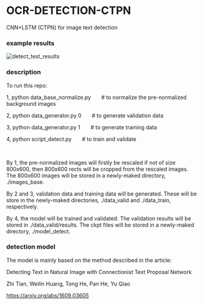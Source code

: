 # OCR-DETECTION-CTPN
  
  
CNN+LSTM (CTPN) for image text detection
  
  
### example results
  
![detect_test_results](https://github.com/Li-Ming-Fan/OCR-DETECTION-CTPN/blob/master/detect_test_result/5000_bkgd_1_0_generated_0.png?raw=true)
  
  
  
### description
  
To run this repo:
  
1, python data_base_normalize.py    &nbsp; &nbsp; &nbsp;   # to normalize the pre-normalized background images
  
2, python data_generator.py 0    &nbsp; &nbsp; &nbsp;  # to generate validation data
  
3, python data_generator.py 1     &nbsp; &nbsp; &nbsp;  # to generate training data
  
4, python script_detect.py    &nbsp; &nbsp; &nbsp;  # to train and validate
 
</br>
  
By 1, the pre-normalized images will firstly be rescaled if not of size 800x600, then 800x600 rects will be cropped from the rescaled images. The 800x600 images will be stored in a newly-maked directory, ./images_base.
  
By 2 and 3, validation data and training data will be generated. These will be store in the newly-maked directories, ./data_valid and ./data_train, respectively.
  
By 4, the model will be trained and validated. The validation results will be stored in ./data_valid/results. The ckpt files will be stored in a newly-maked directory, ./model_detect.



### detection model
  
The model is mainly based on the method described in the article:
  
Detecting Text in Natural Image with Connectionist Text Proposal Network
  
Zhi Tian, Weilin Huang, Tong He, Pan He, Yu Qiao
  
https://arxiv.org/abs/1609.03605





